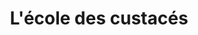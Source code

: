 ---
layout: post
title: L'école des custacés
summary: "Histoire de la huitième compagnie"
rank: 8
---
